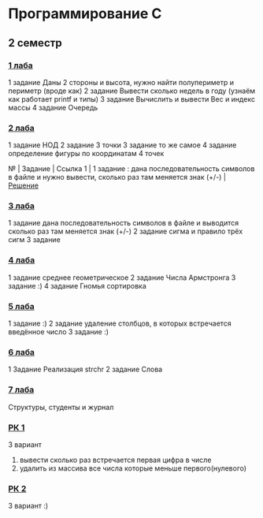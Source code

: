 # Программирование C
 ## 2 семестр
 
 
 ### [1 лаба](https://github.com/demonblo/ProgrammingC/tree/main/Lab_01)
 1 задание 
 Даны 2 стороны и высота, нужно найти полупериметр и периметр (вроде как)
 2 задание
 Вывести сколько недель в году (узнаём как работает printf и типы)
 3 задание
 Вычислить и вывести Вес и индекс массы
 4 задание 
 Очередь
 
 ### [2 лаба](https://github.com/demonblo/ProgrammingC/tree/main/Lab_02)
 1 задание 
 НОД
 2 задание
 3 точки
 3 задание
 то же самое
 4 задание
 определение фигуры по координатам 4 точек

 № | Задание | Ссылка
 1 | 1 задание : дана последовательность символов в файле и нужно вывести, сколько раз там меняется знак (+/-) | [Решение](https://github.com/demonblo/ProgrammingC/tree/main/Lab_03/Lab_03_01)
 ### [3 лаба](https://github.com/demonblo/ProgrammingC/tree/main/Lab_03)
 1 задание
 дана последовательность символов в файле и выводится сколько раз там меняется знак (+/-)
 2 задание
 сигма и правило трёх сигм
 3 задание

 ### [4 лаба](https://github.com/demonblo/ProgrammingC/tree/main/Lab_04)
 1 задание
 среднее геометрическое
 2 задание
 Числа Армстронга
 3 задание
 :)
 4 задание
 Гномья сортировка

 ### [5 лаба](https://github.com/demonblo/ProgrammingC/tree/main/Lab_05)
 1 задание
 :)
 2 задание
 удаление столбцов, в которых встречается введённое число
 3 задание
 :)
 
 ### [6 лаба](https://github.com/demonblo/ProgrammingC/tree/main/Lab_06)
 1 Задание
 Реализация strchr
 2 задание
 Слова
 
 ### [7 лаба](https://github.com/demonblo/ProgrammingC/tree/main/Lab_07)
 Структуры, студенты и журнал
 
 ### [РК 1](https://github.com/demonblo/ProgrammingC/tree/main/RK_01)
 3 вариант
 1) вывeсти сколько раз встречается первая цифра в числе
 2) удалить из массива все числа которые меньше первого(нулевого)
 
 ### [РК 2](https://github.com/demonblo/ProgrammingC/tree/main/RK_02)
 3 вариант
 :)

